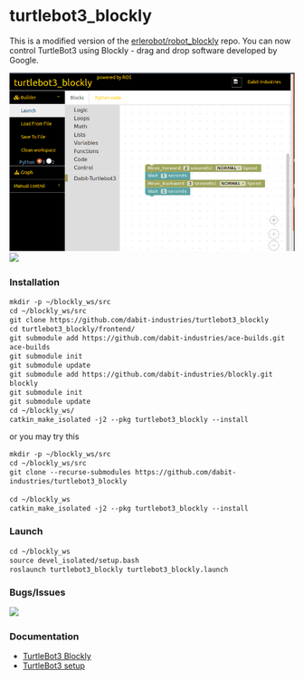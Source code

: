# turtlebot3_blockly
This is a modified version of the [erlerobot/robot_blockly](https://github.com/erlerobot/robot_blockly.git) repo. 
You can now control TurtleBot3 using Blockly - drag and drop software developed by Google.

![](img/launchCode.png)
![](img/simpCode.gif)

### Installation

```
mkdir -p ~/blockly_ws/src
cd ~/blockly_ws/src
git clone https://github.com/dabit-industries/turtlebot3_blockly
cd turtlebot3_blockly/frontend/
git submodule add https://github.com/dabit-industries/ace-builds.git ace-builds
git submodule init
git submodule update
git submodule add https://github.com/dabit-industries/blockly.git blockly
git submodule init
git submodule update
cd ~/blockly_ws/
catkin_make_isolated -j2 --pkg turtlebot3_blockly --install
```

or you may try this

```
mkdir -p ~/blockly_ws/src
cd ~/blockly_ws/src
git clone --recurse-submodules https://github.com/dabit-industries/turtlebot3_blockly

cd ~/blockly_ws
catkin_make_isolated -j2 --pkg turtlebot3_blockly --install
```

### Launch

```
cd ~/blockly_ws
source devel_isolated/setup.bash
roslaunch turtlebot3_blockly turtlebot3_blockly.launch
```

### Bugs/Issues
![](https://github.com/aravindk2604/turtlebot3_blockly/issues)

### Documentation
- [TurtleBot3 Blockly]()
- [TurtleBot3 setup](http://turtlebot3.robotis.com)
